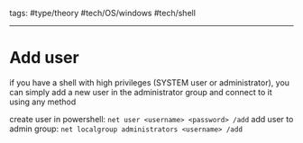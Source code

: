 
tags: #type/theory #tech/OS/windows #tech/shell 

---
# Add user
if you have a shell with high privileges (SYSTEM user or administrator), you can simply add a new user in the administrator group and connect to it using any method 

create user in powershell:
`net user <username> <password> /add`
add user to admin group:
`net localgroup administrators <username> /add`